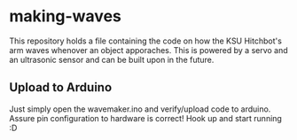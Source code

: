 # making-waves

This repository holds a file containing the code on how the KSU Hitchbot's arm waves whenover an object apporaches.
This is powered by a servo and an ultrasonic sensor and can be built upon in the future.

## Upload to Arduino

Just simply open the wavemaker.ino and verify/upload code to arduino. Assure pin configuration to hardware is correct!
Hook up and start running :D
